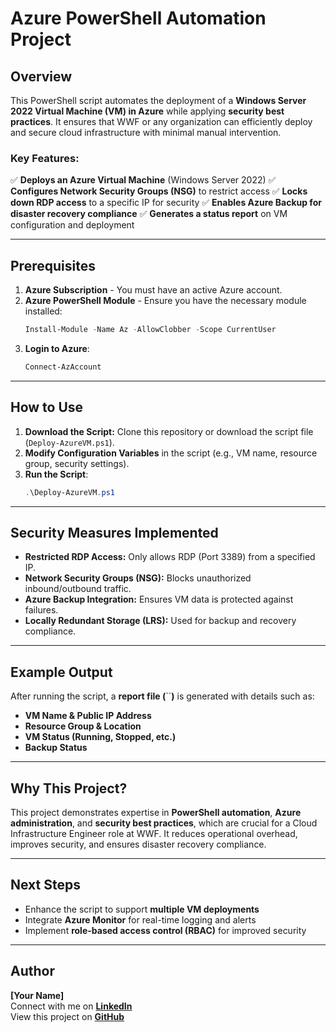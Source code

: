 # Azure PowerShell Automation Project

## Overview

This PowerShell script automates the deployment of a **Windows Server 2022 Virtual Machine (VM) in Azure** while applying **security best practices**. It ensures that WWF or any organization can efficiently deploy and secure cloud infrastructure with minimal manual intervention.

### **Key Features:**

✅ **Deploys an Azure Virtual Machine** (Windows Server 2022) ✅ **Configures Network Security Groups (NSG)** to restrict access ✅ **Locks down RDP access** to a specific IP for security ✅ **Enables Azure Backup for disaster recovery compliance** ✅ **Generates a status report** on VM configuration and deployment

---

## **Prerequisites**

1. **Azure Subscription** - You must have an active Azure account.
2. **Azure PowerShell Module** - Ensure you have the necessary module installed:
   ```powershell
   Install-Module -Name Az -AllowClobber -Scope CurrentUser
   ```
3. **Login to Azure**:
   ```powershell
   Connect-AzAccount
   ```

---

## **How to Use**

1. **Download the Script:** Clone this repository or download the script file (`Deploy-AzureVM.ps1`).
2. **Modify Configuration Variables** in the script (e.g., VM name, resource group, security settings).
3. **Run the Script**:
   ```powershell
   .\Deploy-AzureVM.ps1
   ```

---

## **Security Measures Implemented**

- **Restricted RDP Access:** Only allows RDP (Port 3389) from a specified IP.
- **Network Security Groups (NSG):** Blocks unauthorized inbound/outbound traffic.
- **Azure Backup Integration:** Ensures VM data is protected against failures.
- **Locally Redundant Storage (LRS):** Used for backup and recovery compliance.

---

## **Example Output**

After running the script, a **report file (**``**)** is generated with details such as:

- **VM Name & Public IP Address**
- **Resource Group & Location**
- **VM Status (Running, Stopped, etc.)**
- **Backup Status**

---

## **Why This Project?**

This project demonstrates expertise in **PowerShell automation**, **Azure administration**, and **security best practices**, which are crucial for a Cloud Infrastructure Engineer role at WWF. It reduces operational overhead, improves security, and ensures disaster recovery compliance.

---

## **Next Steps**

- Enhance the script to support **multiple VM deployments**
- Integrate **Azure Monitor** for real-time logging and alerts
- Implement **role-based access control (RBAC)** for improved security

---

## **Author**

**[Your Name]**\
Connect with me on [**LinkedIn**](https://linkedin.com/in/yourname)\
View this project on [**GitHub**](https://github.com/yourgithubusername/Azure-PowerShell-Automation)

